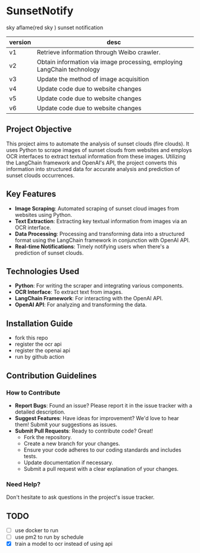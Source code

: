 # SunsetNotify
sky aflame(red sky ) sunset notification

|version|desc|
|---|---|
|v1|Retrieve information through Weibo crawler.| 
|v2|Obtain information via image processing, employing LangChain technology|
|v3|Update the method of image acquisition|
|v4|Update code due to website changes|
|v5|Update code due to website changes|
|v6|Update code due to website changes|


## Project Objective

This project aims to automate the analysis of sunset clouds (fire clouds). It uses Python to scrape images of sunset clouds from websites and employs OCR interfaces to extract textual information from these images. Utilizing the LangChain framework and OpenAI's API, the project converts this information into structured data for accurate analysis and prediction of sunset clouds occurrences.

## Key Features

- **Image Scraping**: Automated scraping of sunset cloud images from websites using Python.
- **Text Extraction**: Extracting key textual information from images via an OCR interface.
- **Data Processing**: Processing and transforming data into a structured format using the LangChain framework in conjunction with OpenAI API.
- **Real-time Notifications**: Timely notifying users when there's a prediction of sunset clouds.

## Technologies Used

- **Python**: For writing the scraper and integrating various components.
- **OCR Interface**: To extract text from images.
- **LangChain Framework**: For interacting with the OpenAI API.
- **OpenAI API**: For analyzing and transforming the data.

## Installation Guide

- fork this repo
- register the ocr api
- register the openai api
- run by github action

## Contribution Guidelines

### How to Contribute

- **Report Bugs**: Found an issue? Please report it in the issue tracker with a detailed description.
- **Suggest Features**: Have ideas for improvement? We'd love to hear them! Submit your suggestions as issues.
- **Submit Pull Requests**: Ready to contribute code? Great! 
  - Fork the repository.
  - Create a new branch for your changes.
  - Ensure your code adheres to our coding standards and includes tests.
  - Update documentation if necessary.
  - Submit a pull request with a clear explanation of your changes.

### Need Help?
Don't hesitate to ask questions in the project's issue tracker.

## TODO
- [ ] use docker to run
- [ ] use pm2 to run by schedule
- [x] train a model to ocr instead of using api